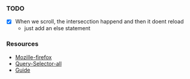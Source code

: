 ### TODO
- [x] When we scroll, the intersecction happend and then it doent reload  
  - just add an else statement

### Resources
- [Mozille-firefox](https://developer.mozilla.org/en-US/docs/Web/API/Intersection_Observer_API)
- [Query-Selector-all](https://www.youtube.com/watch?v=T33NN_pPeNI&t=70s)
- [Guide](https://www.youtube.com/watch?v=ckHL9kGG4Z8)